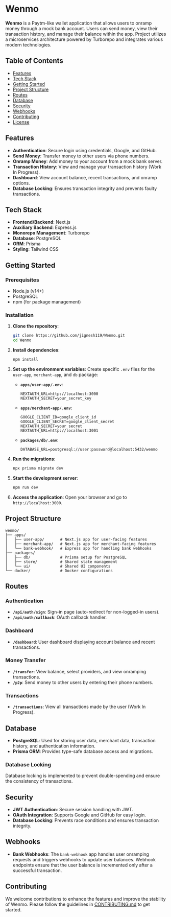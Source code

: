 # Wenmo

**Wenmo** is a Paytm-like wallet application that allows users to onramp money through a mock bank account. Users can send money, view their transaction history, and manage their balance within the app. Project utilizes a microservices architecture powered by Turborepo and integrates various modern technologies.

## Table of Contents

- [Features](#features)
- [Tech Stack](#tech-stack)
- [Getting Started](#getting-started)
- [Project Structure](#project-structure)
- [Routes](#routes)
- [Database](#database)
- [Security](#security)
- [Webhooks](#webhooks)
- [Contributing](#contributing)
- [License](#license)

## Features

- **Authentication**: Secure login using credentials, Google, and GitHub.
- **Send Money**: Transfer money to other users via phone numbers.
- **Onramp Money**: Add money to your account from a mock bank server.
- **Transaction History**: View and manage your transaction history (Work In Progress).
- **Dashboard**: View account balance, recent transactions, and onramp options.
- **Database Locking**: Ensures transaction integrity and prevents faulty transactions.

## Tech Stack

- **Frontend/Backend**: Next.js
- **Auxiliary Backend**: Express.js
- **Monorepo Management**: Turborepo
- **Database**: PostgreSQL
- **ORM**: Prisma
- **Styling**: Tailwind CSS

## Getting Started

### Prerequisites

- Node.js (v14+)
- PostgreSQL
- npm (for package management)

### Installation

1. **Clone the repository**:

   ```bash
   git clone https://github.com/jignesh119/Wenmo.git
   cd Wenmo
   ```

2. **Install dependencies**:

   ```bash
   npm install
   ```

3. **Set up the environment variables**:
   Create specific `.env` files for the `user-app`, `merchant-app`, and `db` package:

   - **`apps/user-app/.env`**:

     ```plaintext
     NEXTAUTH_URL=http://localhost:3000
     NEXTAUTH_SECRET=your_secret_key
     ```

   - **`apps/merchant-app/.env`**:

     ```plaintext
     GOOGLE_CLIENT_ID=google_client_id
     GOOGLE_CLIENT_SECRET=google_client_secret
     NEXTAUTH_SECRET=your secret
     NEXTAUTH_URL=http://localhost:3001
     ```

   - **`packages/db/.env`**:
     ```plaintext
     DATABASE_URL=postgresql://user:password@localhost:5432/wenmo
     ```

4. **Run the migrations**:

   ```bash
   npx prisma migrate dev
   ```

5. **Start the development server**:

   ```bash
   npm run dev
   ```

6. **Access the application**:
   Open your browser and go to `http://localhost:3000`.

## Project Structure

```plaintext
wenmo/
├── apps/
│   ├── user-app/       # Next.js app for user-facing features
│   ├── merchant-app/   # Next.js app for merchant-facing features
│   └── bank-webhook/   # Express app for handling bank webhooks
├── packages/
│   ├── db/             # Prisma setup for PostgreSQL
│   ├── store/          # Shared state management
│   └── ui/             # Shared UI components
└── docker/             # Docker configurations
```

## Routes

### Authentication

- **`/api/auth/sign`**: Sign-in page (auto-redirect for non-logged-in users).
- **`/api/auth/callback`**: OAuth callback handler.

### Dashboard

- **`/dashboard`**: User dashboard displaying account balance and recent transactions.

### Money Transfer

- **`/transfer`**: View balance, select providers, and view onramping transactions.
- **`/p2p`**: Send money to other users by entering their phone numbers.

### Transactions

- **`/transactions`**: View all transactions made by the user (Work In Progress).

## Database

- **PostgreSQL**: Used for storing user data, merchant data, transaction history, and authentication information.
- **Prisma ORM**: Provides type-safe database access and migrations.

### Database Locking

Database locking is implemented to prevent double-spending and ensure the consistency of transactions.

## Security

- **JWT Authentication**: Secure session handling with JWT.
- **OAuth Integration**: Supports Google and GitHub for easy login.
- **Database Locking**: Prevents race conditions and ensures transaction integrity.

## Webhooks

- **Bank Webhooks**: The `bank-webhook` app handles user onramping requests and triggers webhooks to update user balances. Webhook endpoints ensure that the user balance is incremented only after a successful transaction.

## Contributing

We welcome contributions to enhance the features and improve the stability of Wenmo. Please follow the guidelines in [CONTRIBUTING.md](CONTRIBUTING.md) to get started.

